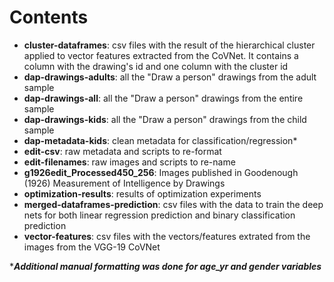 # Contents
- **cluster-dataframes**: csv files with the result of the hierarchical cluster applied to vector features extracted from the CoVNet. It contains a column with the drawing's id and one column with the cluster id
- **dap-drawings-adults**: all the "Draw a person" drawings from the adult sample
- **dap-drawings-all**: all the "Draw a person" drawings from the entire sample
- **dap-drawings-kids**: all the "Draw a person" drawings from the child sample
- **dap-metadata-kids**: clean metadata for classification/regression*
- **edit-csv**: raw metadata and scripts to re-format  
- **edit-filenames**: raw images and scripts to re-name  
- **g1926edit_Processed450_256**: Images published in Goodenough (1926) Measurement of Intelligence by Drawings
- **optimization-results**: results of optimization experiments  
- **merged-dataframes-prediction**: csv files with the data to train the deep nets for both linear regression prediction and binary classification prediction
- **vector-features**: csv files with the vectors/features extrated from the images from the VGG-19 CoVNet

 ****Additional manual formatting was done for age_yr and gender variables***
